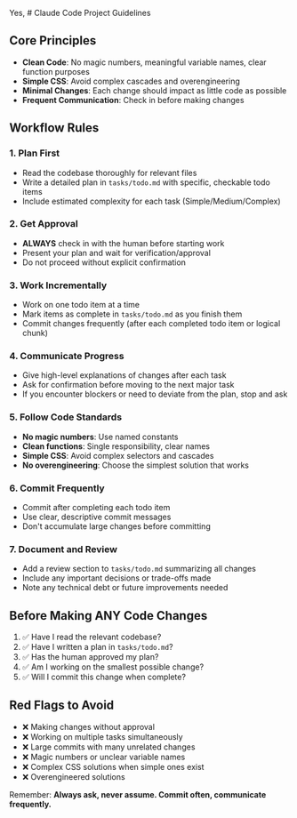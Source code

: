 Yes, # Claude Code Project Guidelines

## Core Principles
- **Clean Code**: No magic numbers, meaningful variable names, clear function purposes
- **Simple CSS**: Avoid complex cascades and overengineering
- **Minimal Changes**: Each change should impact as little code as possible
- **Frequent Communication**: Check in before making changes

## Workflow Rules

### 1. Plan First
- Read the codebase thoroughly for relevant files
- Write a detailed plan in `tasks/todo.md` with specific, checkable todo items
- Include estimated complexity for each task (Simple/Medium/Complex)

### 2. Get Approval
- **ALWAYS** check in with the human before starting work
- Present your plan and wait for verification/approval
- Do not proceed without explicit confirmation

### 3. Work Incrementally
- Work on one todo item at a time
- Mark items as complete in `tasks/todo.md` as you finish them
- Commit changes frequently (after each completed todo item or logical chunk)

### 4. Communicate Progress
- Give high-level explanations of changes after each task
- Ask for confirmation before moving to the next major task
- If you encounter blockers or need to deviate from the plan, stop and ask

### 5. Follow Code Standards
- **No magic numbers**: Use named constants
- **Clean functions**: Single responsibility, clear names
- **Simple CSS**: Avoid complex selectors and cascades
- **No overengineering**: Choose the simplest solution that works

### 6. Commit Frequently
- Commit after completing each todo item
- Use clear, descriptive commit messages
- Don't accumulate large changes before committing

### 7. Document and Review
- Add a review section to `tasks/todo.md` summarizing all changes
- Include any important decisions or trade-offs made
- Note any technical debt or future improvements needed

## Before Making ANY Code Changes
1. ✅ Have I read the relevant codebase?
2. ✅ Have I written a plan in `tasks/todo.md`?
3. ✅ Has the human approved my plan?
4. ✅ Am I working on the smallest possible change?
5. ✅ Will I commit this change when complete?

## Red Flags to Avoid
- ❌ Making changes without approval
- ❌ Working on multiple tasks simultaneously
- ❌ Large commits with many unrelated changes
- ❌ Magic numbers or unclear variable names
- ❌ Complex CSS solutions when simple ones exist
- ❌ Overengineered solutions

Remember: **Always ask, never assume. Commit often, communicate frequently.**